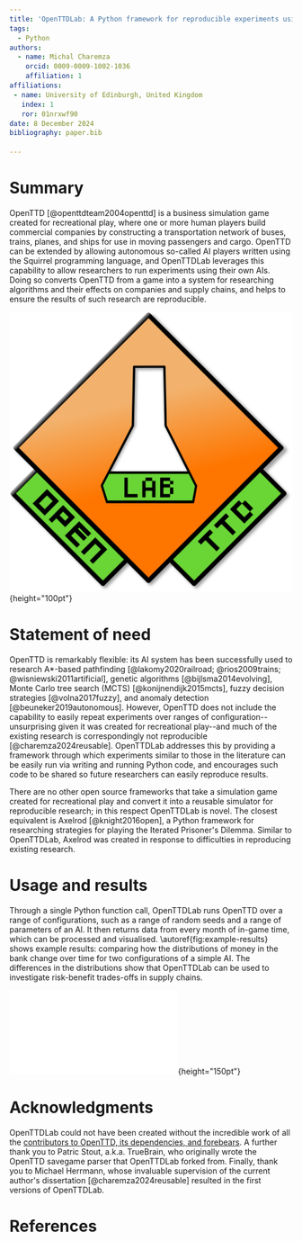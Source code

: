 ```yaml
---
title: 'OpenTTDLab: A Python framework for reproducible experiments using OpenTTD'
tags:
  - Python
authors:
  - name: Michal Charemza
    orcid: 0009-0009-1002-1036
    affiliation: 1
affiliations:
 - name: University of Edinburgh, United Kingdom
   index: 1
   ror: 01nrxwf90
date: 8 December 2024
bibliography: paper.bib

---
```


# Summary

OpenTTD [@openttdteam2004openttd] is a business simulation game created for recreational play, where one or more human players build commercial companies by constructing a transportation network of buses, trains, planes, and ships for use in moving passengers and cargo. OpenTTD can be extended by allowing autonomous so-called AI players written using the Squirrel programming language, and OpenTTDLab leverages this capability to allow researchers to run experiments using their own AIs. Doing so converts OpenTTD from a game into a system for researching algorithms and their effects on companies and supply chains, and helps to ensure the results of such research are reproducible.

![The OpenTTDLab logo. Adapted from the OpenTTD Logo, © 2007 [OpenTTD Team](https://github.com/OpenTTD/OpenTTD/blob/master/CREDITS.md), © 2018 [Stannered](https://commons.wikimedia.org/wiki/User:Stannered), © 2024 Michal Charemza. Licenced under the GNU General Public License Version 2.](../docs/assets/openttdlab-logo.svg){height="100pt"}

# Statement of need

OpenTTD is remarkably flexible: its AI system has been successfully used to research A*-based pathfinding [@lakomy2020railroad; @rios2009trains; @wisniewski2011artificial], genetic algorithms [@bijlsma2014evolving], Monte Carlo tree search (MCTS) [@konijnendijk2015mcts], fuzzy decision strategies [@volna2017fuzzy], and anomaly detection [@beuneker2019autonomous]. However, OpenTTD does not include the capability to easily repeat experiments over ranges of configuration--unsurprising given it was created for recreational play--and much of the existing research is correspondingly not reproducible [@charemza2024reusable]. OpenTTDLab addresses this by providing a framework through which experiments similar to those in the literature can be easily run via writing and running Python code, and encourages such code to be shared so future researchers can easily reproduce results.

There are no other open source frameworks that take a simulation game created for recreational play and convert it into a reusable simulator for reproducible research; in this respect OpenTTDLab is novel. The closest equivalent is Axelrod [@knight2016open], a Python framework for researching strategies for playing the Iterated Prisoner's Dilemma. Similar to OpenTTDLab, Axelrod was created in response to difficulties in reproducing existing research.

# Usage and results

Through a single Python function call, OpenTTDLab runs OpenTTD over a range of configurations, such as a range of random seeds and a range of parameters of an AI. It then returns data from every month of in-game time, which can be processed and visualised. \autoref{fig:example-results} shows example results: comparing how the distributions of money in the bank change over time for two configurations of a simple AI. The differences in the distributions show that OpenTTDLab can be used to investigate risk-benefit trades-offs in supply chains.

![How the distribution of money in the bank changes over in-game time for ParameterisedAI, an AI programmed to construct a single bus route with a configurable number of buses [@charemza2024parameterised]. The results of 100 runs of OpenTTD are shown: 50 runs with 1 bus, and 50 runs with 16 buses. Adapted from @charemza2024reusable [chap. 5], © 2024 Michal Charemza.\label{fig:example-results}](example-results-charemza2004reproducible.pdf){height="150pt"}

# Acknowledgments

OpenTTDLab could not have been created without the incredible work of all the [contributors to OpenTTD, its dependencies, and forebears](https://github.com/OpenTTD/OpenTTD/blob/master/CREDITS.md). A further thank you to Patric Stout, a.k.a. TrueBrain, who originally wrote the OpenTTD savegame parser that OpenTTDLab forked from. Finally, thank you to Michael Herrmann, whose invaluable supervision of the current author's dissertation [@charemza2024reusable] resulted in the first versions of OpenTTDLab.

# References
